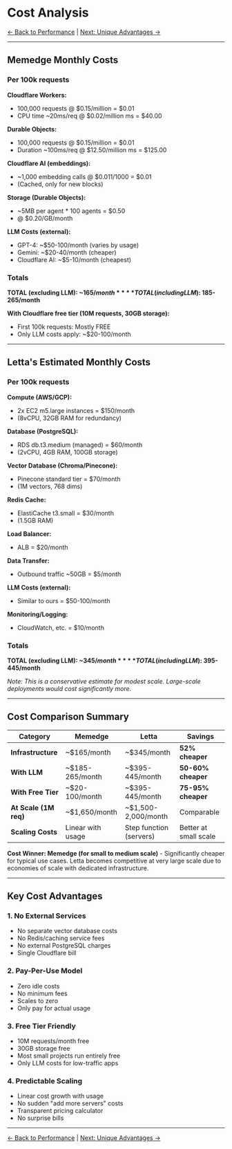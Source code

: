 # Cost Analysis

[← Back to Performance](09-performance.md) | [Next: Unique Advantages →](11-unique-advantages.md)

---

## Memedge Monthly Costs

### Per 100k requests

**Cloudflare Workers:**
- 100,000 requests @ $0.15/million = $0.01
- CPU time ~20ms/req @ $0.02/million ms = $40.00

**Durable Objects:**
- 100,000 requests @ $0.15/million = $0.01
- Duration ~100ms/req @ $12.50/million ms = $125.00

**Cloudflare AI (embeddings):**
- ~1,000 embedding calls @ $0.011/1000 = $0.01
- (Cached, only for new blocks)

**Storage (Durable Objects):**
- ~5MB per agent * 100 agents = $0.50
- @ $0.20/GB/month

**LLM Costs (external):**
- GPT-4: ~$50-100/month (varies by usage)
- Gemini: ~$20-40/month (cheaper)
- Cloudflare AI: ~$5-10/month (cheapest)

### Totals

**TOTAL (excluding LLM): ~$165/month**  
**TOTAL (including LLM): ~$185-265/month**

**With Cloudflare free tier (10M requests, 30GB storage):**
- First 100k requests: Mostly FREE
- Only LLM costs apply: ~$20-100/month

---

## Letta's Estimated Monthly Costs

### Per 100k requests

**Compute (AWS/GCP):**
- 2x EC2 m5.large instances = $150/month
- (8vCPU, 32GB RAM for redundancy)

**Database (PostgreSQL):**
- RDS db.t3.medium (managed) = $60/month
- (2vCPU, 4GB RAM, 100GB storage)

**Vector Database (Chroma/Pinecone):**
- Pinecone standard tier = $70/month
- (1M vectors, 768 dims)

**Redis Cache:**
- ElastiCache t3.small = $30/month
- (1.5GB RAM)

**Load Balancer:**
- ALB = $20/month

**Data Transfer:**
- Outbound traffic ~50GB = $5/month

**LLM Costs (external):**
- Similar to ours = $50-100/month

**Monitoring/Logging:**
- CloudWatch, etc. = $10/month

### Totals

**TOTAL (excluding LLM): ~$345/month**  
**TOTAL (including LLM): ~$395-445/month**

*Note: This is a conservative estimate for modest scale. Large-scale deployments would cost significantly more.*

---

## Cost Comparison Summary

| Category | Memedge | Letta | Savings |
|----------|---------|-------|---------|
| **Infrastructure** | ~$165/month | ~$345/month | **52% cheaper** |
| **With LLM** | ~$185-265/month | ~$395-445/month | **50-60% cheaper** |
| **With Free Tier** | ~$20-100/month | ~$395-445/month | **75-95% cheaper** |
| **At Scale (1M req)** | ~$1,650/month | ~$1,500-2,000/month | Comparable |
| **Scaling Costs** | Linear with usage | Step function (servers) | Better at small scale |

**Cost Winner: Memedge (for small to medium scale)** - Significantly cheaper for typical use cases. Letta becomes competitive at very large scale due to economies of scale with dedicated infrastructure.

---

## Key Cost Advantages

### 1. No External Services
- No separate vector database costs
- No Redis/caching service fees
- No external PostgreSQL charges
- Single Cloudflare bill

### 2. Pay-Per-Use Model
- Zero idle costs
- No minimum fees
- Scales to zero
- Only pay for actual usage

### 3. Free Tier Friendly
- 10M requests/month free
- 30GB storage free
- Most small projects run entirely free
- Only LLM costs for low-traffic apps

### 4. Predictable Scaling
- Linear cost growth with usage
- No sudden "add more servers" costs
- Transparent pricing calculator
- No surprise bills

---

[← Back to Performance](09-performance.md) | [Next: Unique Advantages →](11-unique-advantages.md)

